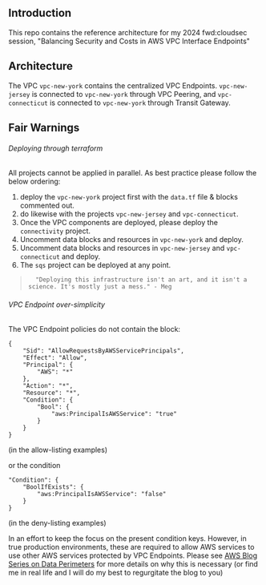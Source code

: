 ## Introduction

This repo contains the reference architecture for my 2024 fwd:cloudsec session, "Balancing Security and Costs in AWS VPC Interface Endpoints"

## Architecture

The VPC `vpc-new-york` contains the centralized VPC Endpoints. `vpc-new-jersey` is connected to `vpc-new-york` through VPC Peering, and `vpc-connecticut` is connected to `vpc-new-york` through Transit Gateway.

## Fair Warnings
###### Deploying through terraform

All projects cannot be applied in parallel. As best practice please follow the below ordering:
1. deploy the `vpc-new-york` project first with the `data.tf` file & blocks commented out.
2. do likewise with the projects `vpc-new-jersey` and `vpc-connecticut`.
3. Once the VPC components are deployed, please deploy the `connectivity` project.
4. Uncomment data blocks and resources in `vpc-new-york` and deploy.
5. Uncomment data blocks and resources in `vpc-new-jersey` and `vpc-connecticut` and deploy.
6. The `sqs` project can be deployed at any point.



>
>       "Deploying this infrastructure isn't an art, and it isn't a science. It's mostly just a mess." - Meg



###### VPC Endpoint over-simplicity
The VPC Endpoint policies do not contain the block:
```
{
    "Sid": "AllowRequestsByAWSServicePrincipals",
    "Effect": "Allow",
    "Principal": {
        "AWS": "*"
    },
    "Action": "*",
    "Resource": "*",
    "Condition": {
        "Bool": {
            "aws:PrincipalIsAWSService": "true"
        }
    }
}
```
(in the allow-listing examples)

or the condition
```
"Condition": {
    "BoolIfExists": {
        "aws:PrincipalIsAWSService": "false"
    }
}
```
(in the deny-listing examples)

In an effort to keep the focus on the present condition keys. However, in true production environments, these are required to allow AWS services to use other AWS services protected by VPC Endpoints. Please see [AWS Blog Series on Data Perimeters](https://aws.amazon.com/blogs/security/establishing-a-data-perimeter-on-aws-allow-only-trusted-identities-to-access-company-data/) for more details on why this is necessary (or find me in real life and I will do my best to regurgitate the blog to you)
